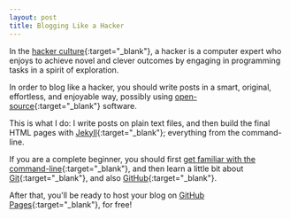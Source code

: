 ```yaml
---
layout: post
title: Blogging Like a Hacker
---
```


In the [hacker culture][1]{:target="_blank"}, a hacker is a computer expert who enjoys to achieve novel and clever outcomes by engaging in programming tasks in a spirit of exploration.

In order to blog like a hacker, you should write posts in a smart, original, effortless, and enjoyable way, possibly using [open-source][2]{:target="_blank"} software.

This is what I do: I write posts on plain text files, and then build the final HTML pages with [Jekyll][3]{:target="_blank"}; everything from the command-line.

If you are a complete beginner, you should first [get familiar with the command-line][4]{:target="_blank"}, and then learn a little bit about [Git][5]{:target="_blank"}, and also [GitHub][6]{:target="_blank"}.

After that, you'll be ready to host your blog on [GitHub Pages][7]{:target="_blank"}, for free!

[1]: https://en.wikipedia.org/wiki/Hacker_culture
[2]: https://en.wikipedia.org/wiki/Open-source_software
[3]: https://jekyllrb.com/
[4]: https://tutorials.ubuntu.com/tutorial/command-line-for-beginners
[5]: https://git-scm.com/
[6]: https://github.com/
[7]: https://pages.github.com/
